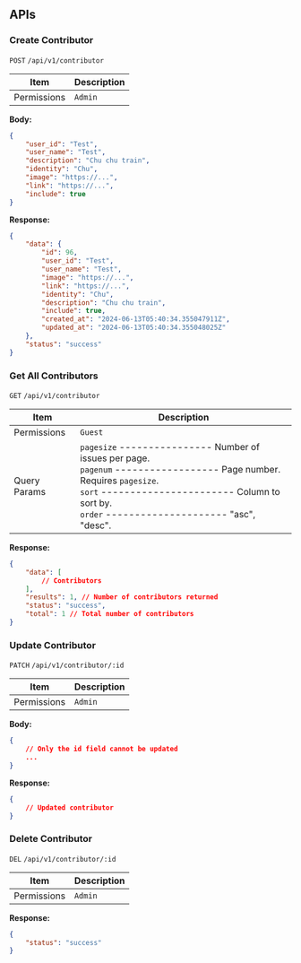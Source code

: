 ## APIs

### Create Contributor

`POST` `/api/v1/contributor`

| Item        | Description |
| ----------- | ----------- |
| Permissions | `Admin`     |

**Body:**
```json
{
	"user_id": "Test",
	"user_name": "Test",
	"description": "Chu chu train",
	"identity": "Chu",
	"image": "https://...",
	"link": "https://...",
	"include": true
}
```

**Response:**

```json
{
    "data": {
        "id": 96,
        "user_id": "Test",
        "user_name": "Test",
        "image": "https://...",
        "link": "https://...",
        "identity": "Chu",
        "description": "Chu chu train",
        "include": true,
        "created_at": "2024-06-13T05:40:34.355047911Z",
        "updated_at": "2024-06-13T05:40:34.355048025Z"
    },
    "status": "success"
}
```

### Get All Contributors

`GET` `/api/v1/contributor`

| Item        | Description |
| ----------- | ----------- |
| Permissions | `Guest`     |
| Query Params       | `pagesize` ---------------- Number of issues per page.<br>`pagenum` ------------------ Page number. Requires `pagesize`.<br>`sort` ----------------------- Column to sort by.<br>`order` --------------------- "asc", "desc". |

**Response:**

```json
{
	"data": [
		// Contributors
	],
	"results": 1, // Number of contributors returned
	"status": "success",
	"total": 1 // Total number of contributors
}
```

### Update Contributor

`PATCH` `/api/v1/contributor/:id`

| Item        | Description |
| ----------- | ----------- |
| Permissions | `Admin` |

**Body:**

```json
{
	// Only the id field cannot be updated
	...
}
```

**Response:**

```json
{
	// Updated contributor
}
```

### Delete Contributor

`DEL` `/api/v1/contributor/:id`

| Item        | Description |
| ----------- | ----------- |
| Permissions | `Admin` |

**Response:**

```json
{
	"status": "success"
}
```